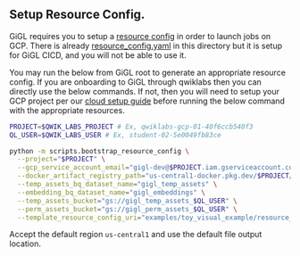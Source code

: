 ## Setup Resource Config.

GiGL requires you to setup a [resource config](../../../docs/user_guide/config_guides/resource_config_guide.md) in order
to launch jobs on GCP. There is already [resource_config.yaml](./resource_config.yaml) in this directory but it is setup
for GiGL CICD, and you will not be able to use it.

You may run the below from GiGL root to generate an appropriate resource config. If you are onboarding to GiGL through
qwiklabs then you can directly use the below commands. If not, then you will need to setup your GCP project per our
[cloud setup guide](../../docs/user_guide/getting_started/cloud_setup_guide.md) before running the below command with
the appropriate resources.

```bash
PROJECT=$QWIK_LABS_PROJECT # Ex, qwiklabs-gcp-01-40f6ccb540f3
QL_USER=$QWIK_LABS_USER # Ex, student-02-5e0049fb83ce

python -m scripts.bootstrap_resource_config \
  --project="$PROJECT" \
  --gcp_service_account_email="gigl-dev@$PROJECT.iam.gserviceaccount.com" \
  --docker_artifact_registry_path="us-central1-docker.pkg.dev/$PROJECT/gigl-base-images" \
  --temp_assets_bq_dataset_name="gigl_temp_assets" \
  --embedding_bq_dataset_name="gigl_embeddings" \
  --temp_assets_bucket="gs://gigl_temp_assets_$QL_USER" \
  --perm_assets_bucket="gs://gigl_perm_assets_$QL_USER" \
  --template_resource_config_uri="examples/toy_visual_example/resource_config.yaml"
```

Accept the default region `us-central1` and use the default file output location.
